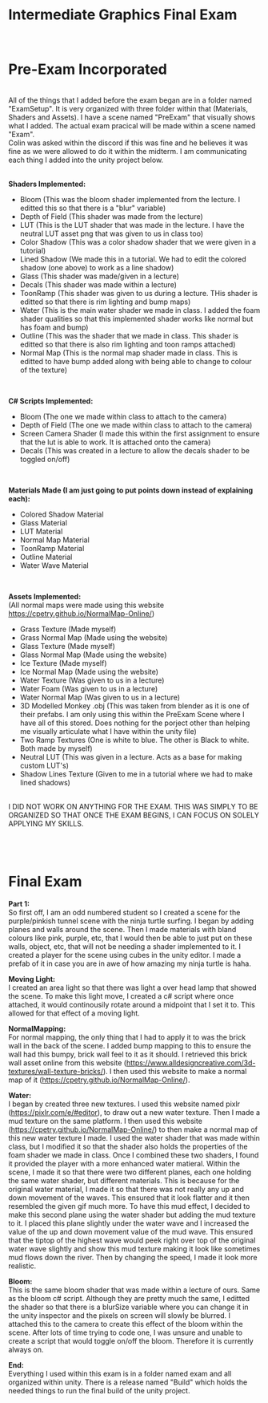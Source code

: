 # Intermediate Graphics Final Exam<br>
<br>

# Pre-Exam Incorporated<br>
<br>
All of the things that I added before the exam began are in a folder named "ExamSetup".  It is very organized with three folder within that (Materials, Shaders and Assets). I have a scene named "PreExam" that visually shows what I added. The actual exam pracical will be made within a scene named "Exam". <br>
Colin was asked within the discord if this was fine and he believes it was fine as we were allowed to do it within the midterm. I am communicating each thing I added into the unity project below. <br>
<br>

**Shaders Implemented:**<br>
* Bloom (This was the bloom shader implemented from the lecture. I editted this so that there is a "blur" variable)<br>
* Depth of Field (This shader was made from the lecture)<br>
* LUT (This is the LUT shader that was made in the lecture. I have the neutral LUT asset png that was given to us in class too)<br>
* Color Shadow (This was a color shadow shader that we were given in a tutorial)<br>
* Lined Shadow (We made this in a tutorial. We had to edit the colored shadow (one above) to work as a line shadow)<br>
* Glass (This shader was made/given in a lecture)<br>
* Decals (This shader was made within a lecture)<br>
* ToonRamp (This shader was given to us during a lecture. THis shader is editted so that there is rim lighting and bump maps)<br>
* Water (This is the main water shader we made in class. I added the foam shader qualities so that this implemented shader works like normal but has foam and bump)<br>
* Outline (This was the shader that we made in class. This shader is editted so that there is also rim lighting and toon ramps attached)<br>
* Normal Map (This is the normal map shader made in class. This is editted to have bump added along with being able to change to colour of the texture)<br>
<br>

**C# Scripts Implemented:**<br>
* Bloom (The one we made within class to attach to the camera)<br>
* Depth of Field (The one we made within class to attach to the camera)<br>
* Screen Camera Shader (I made this within the first assignment to ensure that the lut is able to work. It is attached onto the camera)<br>
* Decals (This was created in a lecture to allow the decals shader to be toggled on/off)<br>
<br>

**Materials Made (I am just going to put points down instead of explaining each):**<br>
* Colored Shadow Material<br>
* Glass Material<br>
* LUT Material<br>
* Normal Map Material<br>
* ToonRamp Material<br>
* Outline Material<br>
* Water Wave Material<br>
<br>

**Assets Implemented:**<br>
(All normal maps were made using this website https://cpetry.github.io/NormalMap-Online/)<br>
* Grass Texture (Made myself)<br>
* Grass Normal Map (Made using the website)<br>
* Glass Texture (Made myself)<br>
* Glass Normal Map (Made using the website)<br>
* Ice Texture (Made myself)<br>
* Ice Normal Map (Made using the website)<br>
* Water Texture (Was given to us in a lecture)<br>
* Water Foam (Was given to us in a lecture)<br>
* Water Normal Map (Was given to us in a lecture)<br>
* 3D Modelled Monkey .obj (This was taken from blender as it is one of their prefabs. I am only using this within the PreExam Scene where I have all of this stored. Does nothing for the porject other than helping me visually articulate what I have within the unity file)<br>
* Two Ramp Textures (One is white to blue. The other is Black to white. Both made by myself)<br>
* Neutral LUT (This was given in a lecture. Acts as a base for making custom LUT's)<br>
* Shadow Lines Texture (Given to me in a tutorial where we had to make lined shadows)<br>
<br>
I DID NOT WORK ON ANYTHING FOR THE EXAM. THIS WAS SIMPLY TO BE ORGANIZED SO THAT ONCE THE EXAM BEGINS, I CAN FOCUS ON SOLELY APPLYING MY SKILLS.<br>
<br>
<br>
<br>

# Final Exam <br>

**Part 1:**<br>
So first off, I am an odd numbered student so I created a scene for the purple/pinkish tunnel scene with the ninja turtle surfing. I began by adding planes and walls around the scene. Then I made materials with bland colours like pink, purple, etc, that I would then be able to just put on these walls, object, etc, that will not be needing a shader implemented to it. I created a player for the scene using cubes in the unity editor. I made a prefab of it in case you are in awe of how amazing my ninja turtle is haha. <br>

**Moving Light:**<br>
I created an area light so that there was light a over head lamp that showed the scene. To make this light move, I created a c# script where once attached, it would continousily rotate around a midpoint that I set it to. This allowed for that effect of a moving light. 

**NormalMapping:**<br>
For normal mapping, the only thing that I had to apply it to was the brick wall in the back of the scene. I added bump mapping to this to ensure the wall had this bumpy, brick wall feel to it as it should. I retrieved this brick wall asset online from this website (https://www.alldesigncreative.com/3d-textures/wall-texture-bricks/). I then used this website to make a normal map of it (https://cpetry.github.io/NormalMap-Online/). <br>

**Water:**<br>
I began by created three new textures. I used this website named pixlr (https://pixlr.com/e/#editor), to draw out a new water texture. Then I made a mud texture on the same platform. I then used this website (https://cpetry.github.io/NormalMap-Online/) to then make a normal map of this new water texture I made. I used the water shader that was made within class, but I modified it so that the shader also holds the properties of the foam shader we made in class. Once I combined these two shaders, I found it provided the player with a more enhanced water matieral. Within the scene, I made it so that there were two different planes, each one holding the same water shader, but different materials. This is because for the original water material, I made it so that there was not really any up and down movement of the waves. This ensured that it look flatter and it then resembled the given gif much more. To have this mud effect, I decided to make this second plane using the water shader but adding the mud texture to it. I placed this plane slightly under the water wave and I increased the value of the up and down movement value of the mud wave. This ensured that the tiptop of the highest wave would peek right over top of the original water wave slightly and show this mud texture making it look like sometimes mud flows down the river. Then by changing the speed, I made it look more realistic. <br>

**Bloom:**<br>
This is the same bloom shader that was made within a lecture of ours. Same as the bloom c# script. Although they are pretty much the same, I editted the shader so that there is a blurSize variable where you can change it in the unity inspector and the pixels on screen will slowly be blurred. I attached this to the camera to create this effect of the bloom within the scene. After lots of time trying to code one, I was unsure and unable to create a script that would toggle on/off the bloom. Therefore it is currently always on. <br>

**End:**<br>
Everything I used within this exam is in a folder named exam and all organized within unity. There is a release named "Build" which holds the needed things to run the final build of the unity project. 